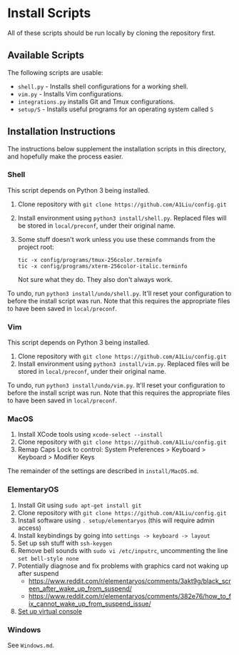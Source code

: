# Install Scripts
All of these scripts should be run locally by cloning the repository first.

## Available Scripts
The following scripts are usable:

- `shell.py` - Installs shell configurations for a working shell.
- `vim.py` - Installs Vim configurations.
- `integrations.py` installs Git and Tmux configurations.
- `setup/S` - Installs useful programs for an operating system called `S`

## Installation Instructions
The instructions below supplement the installation scripts in this directory, and
hopefully make the process easier.

### Shell
This script depends on Python 3 being installed.

1. Clone repository with `git clone https://github.com/A1Liu/config.git`
2. Install environment using `python3 install/shell.py`. Replaced files will be
   stored in `local/preconf`, under their original name.
3. Some stuff doesn't work unless you use these commands from the project root:

   ```
   tic -x config/programs/tmux-256color.terminfo
   tic -x config/programs/xterm-256color-italic.terminfo
   ```

   Not sure what they do. They also don't always work.

To undo, run `python3 install/undo/shell.py`. It'll reset your configuration to
before the install script was run. Note that this requires the appropriate files
to have been saved in `local/preconf`.

###  Vim
This script depends on Python 3 being installed.

1. Clone repository with `git clone https://github.com/A1Liu/config.git`
2. Install environment using `python3 install/vim.py`. Replaced files will be
   stored in `local/preconf`, under their original name.

To undo, run `python3 install/undo/vim.py`. It'll reset your configuration to
before the install script was run. Note that this requires the appropriate files
to have been saved in `local/preconf`.

### MacOS
1. Install XCode tools using `xcode-select --install`
2. Clone repository with `git clone https://github.com/A1Liu/config.git`
3. Remap Caps Lock to control: System Preferences > Keyboard > Keyboard > Modifier Keys

The remainder of the settings are described in `install/MacOS.md`.

### ElementaryOS
1. Install Git using `sudo apt-get install git`
2. Clone repository with `git clone https://github.com/A1Liu/config.git`
2. Install software using `. setup/elementaryos` (this will require admin access)
3. Install keybindings by going into `settings -> keyboard -> layout`
4. Set up ssh stuff with `ssh-keygen`
5. Remove bell sounds with `sudo vi /etc/inputrc`, uncommenting the line `set bell-style none`
6. Potentially diagnose and fix problems with graphics card not waking up after
   suspend
   -  https://www.reddit.com/r/elementaryos/comments/3akt9g/black_screen_after_wake_up_from_suspend/
   -  https://www.reddit.com/r/elementaryos/comments/382e76/how_to_fix_cannot_wake_up_from_suspend_issue/
7. [Set up virtual console](https://askubuntu.com/questions/982863/change-caps-lock-to-control-in-virtual-console-on-ubuntu-17)

### Windows
See `Windows.md`.
